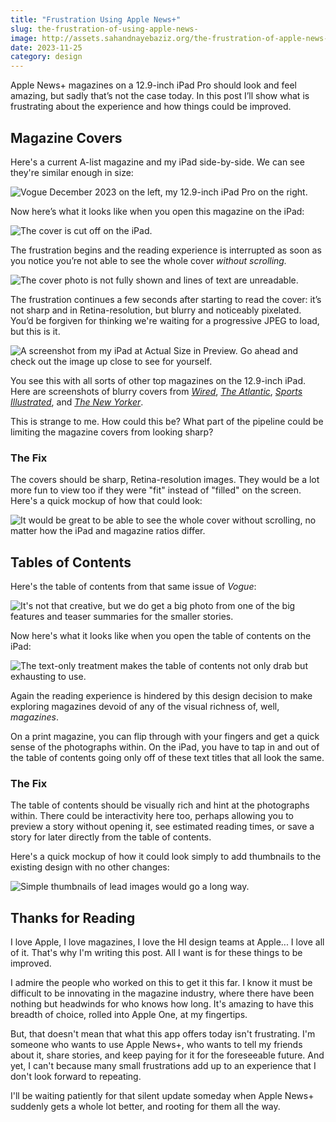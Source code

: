 ```yaml
---
title: "Frustration Using Apple News+"
slug: the-frustration-of-using-apple-news-
image: http://assets.sahandnayebaziz.org/the-frustration-of-apple-news-plus/side-by-side-on.jpg
date: 2023-11-25
category: design
---
```


Apple News+ magazines on a 12.9-inch iPad Pro should look and feel amazing, but sadly that’s not the case today. In this post I’ll show what is frustrating about the experience and how things could be improved. 

## Magazine Covers

Here's a current A-list magazine and my iPad side-by-side. We can see they're similar enough in size:

![Vogue December 2023 on the left, my 12.9-inch iPad Pro on the right.](http://assets.sahandnayebaziz.org/the-frustration-of-apple-news-plus/side-by-side-off-2.jpg)

Now here’s what it looks like when you open this magazine on the iPad:

![The cover is cut off on the iPad.](http://assets.sahandnayebaziz.org/the-frustration-of-apple-news-plus/side-by-side-on.jpg)

The frustration begins and the reading experience is interrupted as soon as you notice you’re not able to see the whole cover *without scrolling.*

![The cover photo is not fully shown and lines of text are unreadable.](http://assets.sahandnayebaziz.org/the-frustration-of-apple-news-plus/bottom-cut-off-solo.jpg)

The frustration continues a few seconds after starting to read the cover: it’s not sharp and in Retina-resolution, but blurry and noticeably pixelated. You’d be forgiven for thinking we're waiting for a progressive JPEG to load, but this is it.

![A screenshot from my iPad at Actual Size in Preview. Go ahead and check out the image up close to see for yourself.](https://assets.sahandnayebaziz.org/the-frustration-of-apple-news-plus/Screenshot%202023-11-25%20at%203.05.07%E2%80%AFPM.png)

You see this with all sorts of other top magazines on the 12.9-inch iPad. Here are screenshots of blurry covers from *[Wired](https://assets.sahandnayebaziz.org/the-frustration-of-apple-news-plus/magazine-wired.png)*, *[The Atlantic](https://assets.sahandnayebaziz.org/the-frustration-of-apple-news-plus/magazine-atlantic.png)*, *[Sports Illustrated](https://assets.sahandnayebaziz.org/the-frustration-of-apple-news-plus/magazine-sports-illustrated.png)*, and *[The New Yorker](https://assets.sahandnayebaziz.org/the-frustration-of-apple-news-plus/magazine-new-yorker.png)*.

This is strange to me. How could this be? What part of the pipeline could be limiting the magazine covers from looking sharp? 



### The Fix

The covers should be sharp, Retina-resolution images. They would be a lot more fun to view too if they were "fit" instead of "filled" on the screen. Here's a quick mockup of how that could look: 

![It would be great to be able to see the whole cover without scrolling, no matter how the iPad and magazine ratios differ.](https://assets.sahandnayebaziz.org/the-frustration-of-apple-news-plus/magazine-cover-fix.jpg)


## Tables of Contents

Here's the table of contents from that same issue of *Vogue*:

![It's not that creative, but we do get a big photo from one of the big features and teaser summaries for the smaller stories.](https://assets.sahandnayebaziz.org/the-frustration-of-apple-news-plus/magazine-TOC.jpg)

Now here's what it looks like when you open the table of contents on the iPad:

![The text-only treatment makes the table of contents not only drab but exhausting to use.](https://assets.sahandnayebaziz.org/the-frustration-of-apple-news-plus/ipad-TOC-2.jpg)

Again the reading experience is hindered by this design decision to make exploring magazines devoid of any of the visual richness of, well, *magazines*.

On a print magazine, you can flip through with your fingers and get a quick sense of the photographs within. On the iPad, you have to tap in and out of the table of contents going only off of these text titles that all look the same.

### The Fix

The table of contents should be visually rich and hint at the photographs within. There could be interactivity here too, perhaps allowing you to preview a story without opening it, see estimated reading times, or save a story for later directly from the table of contents. 

Here's a quick mockup of how it could look simply to add thumbnails to the existing design with no other changes: 

![Simple thumbnails of lead images would go a long way.](https://assets.sahandnayebaziz.org/the-frustration-of-apple-news-plus/magazine-toc-fix.jpg)

## Thanks for Reading

I love Apple, I love magazines, I love the HI design teams at Apple... I love all of it. That's why I'm writing this post. All I want is for these things to be improved. 

I admire the people who worked on this to get it this far. I know it must be difficult to be innovating in the magazine industry, where there have been nothing but headwinds for who knows how long. It's amazing to have this breadth of choice, rolled into Apple One, at my fingertips.

But, that doesn't mean that what this app offers today isn't frustrating. I'm someone who wants to use Apple News+, who wants to tell my friends about it, share stories, and keep paying for it for the foreseeable future. And yet, I can't because many small frustrations add up to an experience that I don't look forward to repeating.

I'll be waiting patiently for that silent update someday when Apple News+ suddenly gets a whole lot better, and rooting for them all the way.
